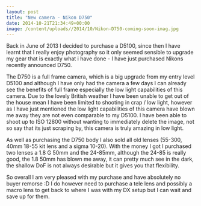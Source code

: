 ```yaml
---
layout: post
title: "New camera - Nikon D750"
date: 2014-10-21T21:34:49+00:00
image: /content/uploads//2014/10/Nikon-D750-coming-soon-imag.jpg
---
```


Back in June of 2013 I decided to purchase a D5100, since then I have learnt that I really enjoy photography so it only seemed sensible to upgrade my gear that is exactly what i have done - I have just purchased Nikons recently announced D750.

<p>The D750 is a full frame camera, which is a big upgrade from my entry level D5100 and although I have only had the camera a few days I can already see the benefits of full frame especially the low light capabilities of this camera. Due to the lovely British weather I have been unable to get out of the house mean I have been limited to shooting in crap / low light, however as I have just mentioned the low light capabilities of this camera have blown me away they are not even comparable to my D5100. I have been able to shoot up to ISO 12800 without wanting to immediately delete the image, not so say that its just scraping by, this camera is truly amazing in low light.</p>
<p>As well as purchasing the D750 body I also sold all old lenses (55-300, 40mm 18-55 kit lens and a sigma 10-20). With the money I got I purchased two lenses a 1.8 G 50mm and the 24-85mm, although the 24-85 is really good, the 1.8 50mm has blown me away, it can pretty much see in the dark, the shallow DoF is not always desirable but it gives you that flexibility.</p>
<p>So overall I am very pleased with my purchase and have absolutely no buyer remorse :D I do however need to purchase a tele lens and possibly a macro lens to get back to where I was with my DX setup but I can wait and save up for them.</p>
